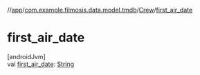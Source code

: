 //[app](../../../index.md)/[com.example.filmosis.data.model.tmdb](../index.md)/[Crew](index.md)/[first_air_date](first_air_date.md)

# first_air_date

[androidJvm]\
val [first_air_date](first_air_date.md): [String](https://kotlinlang.org/api/latest/jvm/stdlib/kotlin/-string/index.html)
